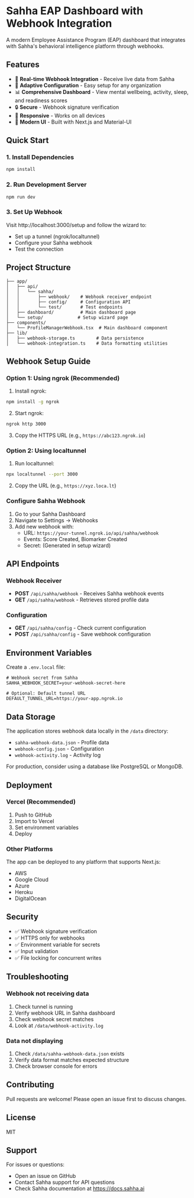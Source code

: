 # Sahha EAP Dashboard with Webhook Integration

A modern Employee Assistance Program (EAP) dashboard that integrates with Sahha's behavioral intelligence platform through webhooks.

## Features

- 🔄 **Real-time Webhook Integration** - Receive live data from Sahha
- 🎯 **Adaptive Configuration** - Easy setup for any organization
- 📊 **Comprehensive Dashboard** - View mental wellbeing, activity, sleep, and readiness scores
- 🔒 **Secure** - Webhook signature verification
- 📱 **Responsive** - Works on all devices
- 🎨 **Modern UI** - Built with Next.js and Material-UI

## Quick Start

### 1. Install Dependencies
```bash
npm install
```

### 2. Run Development Server
```bash
npm run dev
```

### 3. Set Up Webhook
Visit http://localhost:3000/setup and follow the wizard to:
- Set up a tunnel (ngrok/localtunnel)
- Configure your Sahha webhook
- Test the connection

## Project Structure

```
├── app/
│   ├── api/
│   │   └── sahha/
│   │       ├── webhook/    # Webhook receiver endpoint
│   │       ├── config/     # Configuration API
│   │       └── test/       # Test endpoints
│   ├── dashboard/          # Main dashboard page
│   └── setup/             # Setup wizard page
├── components/
│   └── ProfileManagerWebhook.tsx  # Main dashboard component
├── lib/
│   ├── webhook-storage.ts        # Data persistence
│   └── webhook-integration.ts    # Data formatting utilities
```

## Webhook Setup Guide

### Option 1: Using ngrok (Recommended)

1. Install ngrok:
```bash
npm install -g ngrok
```

2. Start ngrok:
```bash
ngrok http 3000
```

3. Copy the HTTPS URL (e.g., `https://abc123.ngrok.io`)

### Option 2: Using localtunnel

1. Run localtunnel:
```bash
npx localtunnel --port 3000
```

2. Copy the URL (e.g., `https://xyz.loca.lt`)

### Configure Sahha Webhook

1. Go to your Sahha Dashboard
2. Navigate to Settings → Webhooks
3. Add new webhook with:
   - URL: `https://your-tunnel.ngrok.io/api/sahha/webhook`
   - Events: Score Created, Biomarker Created
   - Secret: (Generated in setup wizard)

## API Endpoints

### Webhook Receiver
- **POST** `/api/sahha/webhook` - Receives Sahha webhook events
- **GET** `/api/sahha/webhook` - Retrieves stored profile data

### Configuration
- **GET** `/api/sahha/config` - Check current configuration
- **POST** `/api/sahha/config` - Save webhook configuration

## Environment Variables

Create a `.env.local` file:

```env
# Webhook secret from Sahha
SAHHA_WEBHOOK_SECRET=your-webhook-secret-here

# Optional: Default tunnel URL
DEFAULT_TUNNEL_URL=https://your-app.ngrok.io
```

## Data Storage

The application stores webhook data locally in the `/data` directory:
- `sahha-webhook-data.json` - Profile data
- `webhook-config.json` - Configuration
- `webhook-activity.log` - Activity log

For production, consider using a database like PostgreSQL or MongoDB.

## Deployment

### Vercel (Recommended)
1. Push to GitHub
2. Import to Vercel
3. Set environment variables
4. Deploy

### Other Platforms
The app can be deployed to any platform that supports Next.js:
- AWS
- Google Cloud
- Azure
- Heroku
- DigitalOcean

## Security

- ✅ Webhook signature verification
- ✅ HTTPS only for webhooks
- ✅ Environment variable for secrets
- ✅ Input validation
- ✅ File locking for concurrent writes

## Troubleshooting

### Webhook not receiving data
1. Check tunnel is running
2. Verify webhook URL in Sahha dashboard
3. Check webhook secret matches
4. Look at `/data/webhook-activity.log`

### Data not displaying
1. Check `/data/sahha-webhook-data.json` exists
2. Verify data format matches expected structure
3. Check browser console for errors

## Contributing

Pull requests are welcome! Please open an issue first to discuss changes.

## License

MIT

## Support

For issues or questions:
- Open an issue on GitHub
- Contact Sahha support for API questions
- Check Sahha documentation at https://docs.sahha.ai